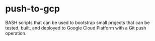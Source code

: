 # push-to-gcp
BASH scripts that can be used to bootstrap small projects that can be tested, built, and deployed to Google Cloud Platform with a Git push operation.
